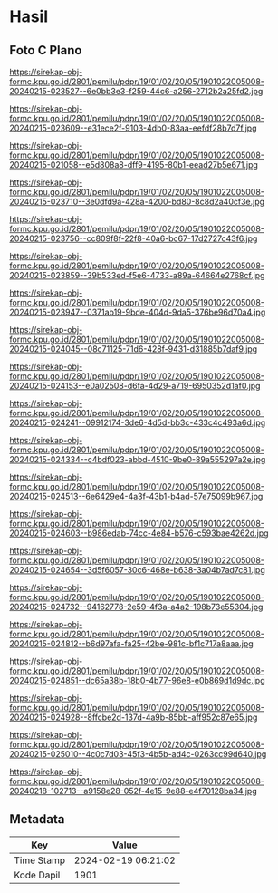 # Hasil

## Foto C Plano

https://sirekap-obj-formc.kpu.go.id/2801/pemilu/pdpr/19/01/02/20/05/1901022005008-20240215-023527--6e0bb3e3-f259-44c6-a256-2712b2a25fd2.jpg

https://sirekap-obj-formc.kpu.go.id/2801/pemilu/pdpr/19/01/02/20/05/1901022005008-20240215-023609--e31ece2f-9103-4db0-83aa-eefdf28b7d7f.jpg

https://sirekap-obj-formc.kpu.go.id/2801/pemilu/pdpr/19/01/02/20/05/1901022005008-20240215-021058--e5d808a8-dff9-4195-80b1-eead27b5e671.jpg

https://sirekap-obj-formc.kpu.go.id/2801/pemilu/pdpr/19/01/02/20/05/1901022005008-20240215-023710--3e0dfd9a-428a-4200-bd80-8c8d2a40cf3e.jpg

https://sirekap-obj-formc.kpu.go.id/2801/pemilu/pdpr/19/01/02/20/05/1901022005008-20240215-023756--cc809f8f-22f8-40a6-bc67-17d2727c43f6.jpg

https://sirekap-obj-formc.kpu.go.id/2801/pemilu/pdpr/19/01/02/20/05/1901022005008-20240215-023859--39b533ed-f5e6-4733-a89a-64664e2768cf.jpg

https://sirekap-obj-formc.kpu.go.id/2801/pemilu/pdpr/19/01/02/20/05/1901022005008-20240215-023947--0371ab19-9bde-404d-9da5-376be96d70a4.jpg

https://sirekap-obj-formc.kpu.go.id/2801/pemilu/pdpr/19/01/02/20/05/1901022005008-20240215-024045--08c71125-71d6-428f-9431-d31885b7daf9.jpg

https://sirekap-obj-formc.kpu.go.id/2801/pemilu/pdpr/19/01/02/20/05/1901022005008-20240215-024153--e0a02508-d6fa-4d29-a719-6950352d1af0.jpg

https://sirekap-obj-formc.kpu.go.id/2801/pemilu/pdpr/19/01/02/20/05/1901022005008-20240215-024241--09912174-3de6-4d5d-bb3c-433c4c493a6d.jpg

https://sirekap-obj-formc.kpu.go.id/2801/pemilu/pdpr/19/01/02/20/05/1901022005008-20240215-024334--c4bdf023-abbd-4510-9be0-89a555297a2e.jpg

https://sirekap-obj-formc.kpu.go.id/2801/pemilu/pdpr/19/01/02/20/05/1901022005008-20240215-024513--6e6429e4-4a3f-43b1-b4ad-57e75099b967.jpg

https://sirekap-obj-formc.kpu.go.id/2801/pemilu/pdpr/19/01/02/20/05/1901022005008-20240215-024603--b986edab-74cc-4e84-b576-c593bae4262d.jpg

https://sirekap-obj-formc.kpu.go.id/2801/pemilu/pdpr/19/01/02/20/05/1901022005008-20240215-024654--3d5f6057-30c6-468e-b638-3a04b7ad7c81.jpg

https://sirekap-obj-formc.kpu.go.id/2801/pemilu/pdpr/19/01/02/20/05/1901022005008-20240215-024732--94162778-2e59-4f3a-a4a2-198b73e55304.jpg

https://sirekap-obj-formc.kpu.go.id/2801/pemilu/pdpr/19/01/02/20/05/1901022005008-20240215-024812--b6d97afa-fa25-42be-981c-bf1c717a8aaa.jpg

https://sirekap-obj-formc.kpu.go.id/2801/pemilu/pdpr/19/01/02/20/05/1901022005008-20240215-024851--dc65a38b-18b0-4b77-96e8-e0b869d1d9dc.jpg

https://sirekap-obj-formc.kpu.go.id/2801/pemilu/pdpr/19/01/02/20/05/1901022005008-20240215-024928--8ffcbe2d-137d-4a9b-85bb-aff952c87e65.jpg

https://sirekap-obj-formc.kpu.go.id/2801/pemilu/pdpr/19/01/02/20/05/1901022005008-20240215-025010--4c0c7d03-45f3-4b5b-ad4c-0263cc99d640.jpg

https://sirekap-obj-formc.kpu.go.id/2801/pemilu/pdpr/19/01/02/20/05/1901022005008-20240218-102713--a9158e28-052f-4e15-9e88-e4f70128ba34.jpg


## Metadata

| Key        | Value               |
| ---------- | ------------------- |
| Time Stamp | 2024-02-19 06:21:02 |
| Kode Dapil | 1901                |



